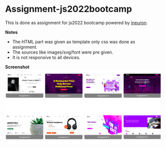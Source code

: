 # Assignment-js2022bootcamp

This is done as assignment for js2022 bootcamp powered by [ineuron](https://learn.ineuron.ai).

**Notes**

- The HTML part was given as template only css was done as assignment.
- The sources like images/svg/font were pre given.
- It is not responsive to all devices.

**Screenshot**
![final_screenshot](./images/final.png)
